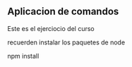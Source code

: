 ## Aplicacion de comandos
Este es el ejerciocio del curso

recuerden instalar los paquetes de node

npm install
